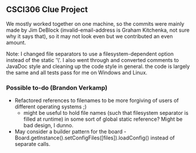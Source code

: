 ## CSCI306 Clue Project
We mostly worked together on one machine, so the commits were mainly made by Jim DeBlock (invalid-email-address is Graham Kitchenka, not sure why it says that), so it may not look even but we contributed an even amount.

Note: I changed file separators to use a filesystem-dependent option instead of the static '\\'. I also went through and converted comments to JavaDoc style and cleaning up the code style in general. the code is largely the same and all tests pass for me on Windows and Linux.

### Possible to-do (Brandon Verkamp)
- Refactored references to filenames to be more forgiving of users of different operating systems ;)
  - might be useful to hold file names (such that filesystem separator is filled at runtime) in some sort of global static reference? Might be bad design, I dunno.
- May consider a builder pattern for the board - Board.getInstance().setConfigFiles(\[files\]).loadConfig() instead of separate calls.